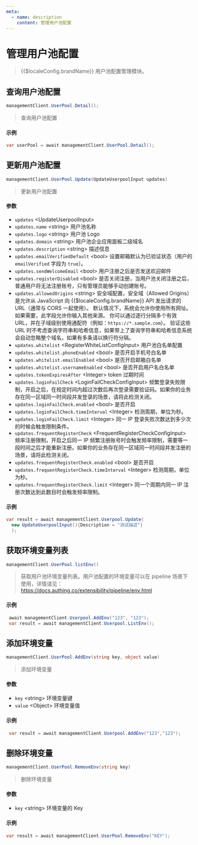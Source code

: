 ```yaml
---
meta:
  - name: description
    content: 管理用户池配置
---
```


# 管理用户池配置

<LastUpdated/>

> {{$localeConfig.brandName}} 用户池配置管理模块。

## 查询用户池配置

```csharp
managementClient.UserPool.Detail();
```
> 查询用户池配置

#### 示例

```csharp
var userPool = await managementClient.UserPool.Detail();
```

## 更新用户池配置
```csharp
managementClient.UserPool.Update(UpdateUserpoolInput updates)
```
> 更新用户池配置

#### 参数

- `updates` \<UpdateUserpoolInput\>
- `updates.name` \<string\> 用户池名称
- `updates.logo` \<string\> 用户池 Logo
- `updates.domain` \<string\> 用户池企业应用面板二级域名
- `updates.description` \<string\> 描述信息
- `updates.emailVerifiedDefault` \<bool\> 设置邮箱默认为已验证状态（用户的 `emailVerified` 字段为 `true`）。
- `updates.sendWelcomeEmail` \<bool\> 用户注册之后是否发送欢迎邮件
- `updates.registerDisabled` \<bool\> 是否关闭注册，当用户池关闭注册之后，普通用户将无法注册账号，只有管理员能够手动创建账号。
- `updates.allowedOrigins` \<string\> 安全域配置，安全域（Allowed Origins） 是允许从 JavaScript 向 {{$localeConfig.brandName}} API 发出请求的 URL（通常与 CORS 一起使用）。 默认情况下，系统会允许你使用所有网址。 如果需要，此字段允许你输入其他来源。 你可以通过逐行分隔多个有效 URL，并在子域级别使用通配符（例如：`https://*.sample.com`）。
  验证这些 URL 时不考虑查询字符串和哈希信息，如果带上了查询字符串和哈希信息系统会自动忽略整个域名，如果有多条请以换行符分隔。
- `updates.whitelist` \<RegisterWhiteListConfigInput\> 用户池白名单配置
- `updates.whitelist.phoneEnabled` \<bool\> 是否开启手机号白名单
- `updates.whitelist.emailEnabled` \<bool\> 是否开启邮箱白名单
- `updates.whitelist.usernameEnabled` \<bool\> 是否开启用户名白名单
- `updates.tokenExpiresAfter` \<Integer\> token 过期时间
- `updates.loginFailCheck` \<LoginFailCheckConfigInput\> 频繁登录失败限制，开启之后，在规定时间内超过次数后再次登录需要验证码。如果你的业务存在同一区域同一时间段并发登录的场景，请将此检测关闭。
- `updates.loginFailCheck.enabled` \<bool\> 是否开启
- `updates.loginFailCheck.timeInterval` \<Integer\> 检测周期，单位为秒。
- `updates.loginFailCheck.limit` \<Integer\> 同一 IP 登录失败次数达到多少次的时候会触发限制条件。
- `updates.frequentRegisterCheck` \<FrequentRegisterCheckConfigInput\> 频率注册限制，开启之后同一 IP 频繁注册账号时会触发频率限制，需要等一段时间之后才能重新注册。如果你的业务存在同一区域同一时间段并发注册的场景，请将此检测关闭。
- `updates.frequentRegisterCheck.enabled` \<bool\> 是否开启
- `updates.frequentRegisterCheck.timeInterval` \<Integer\> 检测周期，单位为秒。
- `updates.frequentRegisterCheck.limit` \<Integer\> 同一个周期内同一 IP 注册次数达到此数目时会触发频率限制。

#### 示例

```csharp
var result = await managementClient.Userpool.Update(
  new UpdateUserpoolInput(){Description = "测试描述"}
  );
```

## 获取环境变量列表

```csharp
managementClient.UserPool.listEnv()
```
> 获取用户池环境变量列表。用户池配置的环境变量可以在 pipeline 场景下使用，详情请见：https://docs.authing.co/extensibility/pipeline/env.html

#### 示例

```csharp
 await managementClient.Userpool.AddEnv("123", "123");
 var result = await managementClient.Userpool.ListEnv();
```

## 添加环境变量

```csharp
managementClient.UserPool.AddEnv(string key, object value)
```
> 添加环境变量

#### 参数

- `key` \<string\> 环境变量键
- `value` \<Object\> 环境变量值

#### 示例

```csharp
 var result = await managementClient.Userpool.AddEnv("123","123");
```

## 删除环境变量

```csharp
managementClient.UserPool.RemoveEnv(string key)
```
> 删除环境变量

#### 参数

- `key` \<string\> 环境变量的 Key

#### 示例

```csharp
var result = await managementClient.UserPool.RemoveEnv("KEY");
```
